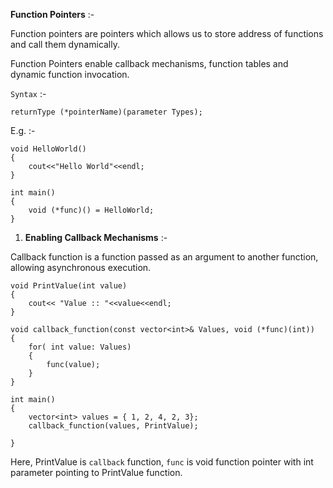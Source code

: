 
**Function Pointers** :-

Function pointers are pointers which allows us to store address of functions and call them dynamically.

Function Pointers enable callback mechanisms, function tables and dynamic function invocation.

`Syntax` :-

```
returnType (*pointerName)(parameter Types);
```

E.g. :-

```
void HelloWorld()
{
    cout<<"Hello World"<<endl;
}

int main()
{
    void (*func)() = HelloWorld;
}
```

1. **Enabling Callback Mechanisms** :-

Callback function is a function passed as an argument to another function, allowing asynchronous execution.

```
void PrintValue(int value)
{
    cout<< "Value :: "<<value<<endl;
}

void callback_function(const vector<int>& Values, void (*func)(int))
{
    for( int value: Values)
    {
        func(value);
    }
}

int main()
{
    vector<int> values = { 1, 2, 4, 2, 3};
    callback_function(values, PrintValue);

}
```

Here, PrintValue is `callback` function, `func` is void function pointer with int parameter pointing to PrintValue function.
